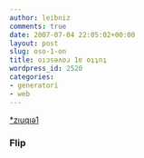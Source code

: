 ```yaml
---
author: leibniz
comments: true
date: 2007-07-04 22:05:02+00:00
layout: post
slug: oso-1-on
title: oıɔsǝʌoɹ 1ɐ oʇʇnʇ
wordpress_id: 2520
categories:
- generatori
- web
---
```


[*zıuqıǝ1](http://www.revfad.com/flip.html)


### Flip

